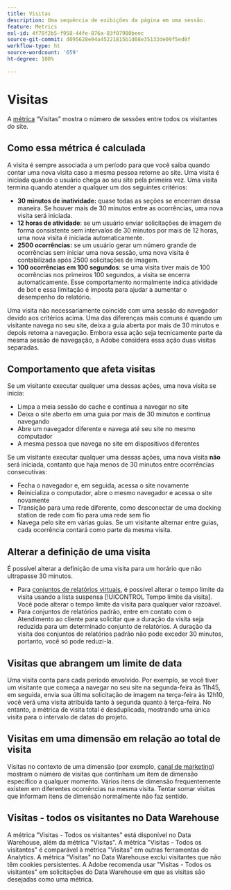 ```yaml
---
title: Visitas
description: Uma sequência de exibições da página em uma sessão.
feature: Metrics
exl-id: 4f78f2b5-f958-44fe-876a-83f07980beec
source-git-commit: d095628e94a45221815b1d08e35132de09f5ed8f
workflow-type: ht
source-wordcount: '659'
ht-degree: 100%

---
```


# Visitas

A [métrica](overview.md) “Visitas” mostra o número de sessões entre todos os visitantes do site.

## Como essa métrica é calculada

A visita é sempre associada a um período para que você saiba quando contar uma nova visita caso a mesma pessoa retorne ao site. Uma visita é iniciada quando o usuário chega ao seu site pela primeira vez. Uma visita termina quando atender a qualquer um dos seguintes critérios:

* **30 minutos de inatividade:** quase todas as seções se encerram dessa maneira. Se houver mais de 30 minutos entre as ocorrências, uma nova visita será iniciada.
* **12 horas de atividade**: se um usuário enviar solicitações de imagem de forma consistente sem intervalos de 30 minutos por mais de 12 horas, uma nova visita é iniciada automaticamente.
* **2500 ocorrências:** se um usuário gerar um número grande de ocorrências sem iniciar uma nova sessão, uma nova visita é contabilizada após 2500 solicitações de imagem.
* **100 ocorrências em 100 segundos**: se uma visita tiver mais de 100 ocorrências nos primeiros 100 segundos, a visita se encerra automaticamente. Esse comportamento normalmente indica atividade de bot e essa limitação é imposta para ajudar a aumentar o desempenho do relatório.

Uma visita não necessariamente coincide com uma sessão do navegador devido aos critérios acima. Uma das diferenças mais comuns é quando um visitante navega no seu site, deixa a guia aberta por mais de 30 minutos e depois retoma a navegação. Embora essa ação seja tecnicamente parte da mesma sessão de navegação, a Adobe considera essa ação duas visitas separadas.

## Comportamento que afeta visitas

Se um visitante executar qualquer uma dessas ações, uma nova visita se inicia:

* Limpa a meia sessão do cache e continua a navegar no site
* Deixa o site aberto em uma guia por mais de 30 minutos e continua navegando
* Abre um navegador diferente e navega até seu site no mesmo computador
* A mesma pessoa que navega no site em dispositivos diferentes

Se um visitante executar qualquer uma dessas ações, uma nova visita **não** será iniciada, contanto que haja menos de 30 minutos entre ocorrências consecutivas:

* Fecha o navegador e, em seguida, acessa o site novamente
* Reinicializa o computador, abre o mesmo navegador e acessa o site novamente
* Transição para uma rede diferente, como desconectar de uma docking station de rede com fio para uma rede sem fio
* Navega pelo site em várias guias. Se um visitante alternar entre guias, cada ocorrência contará como parte da mesma visita.

## Alterar a definição de uma visita

É possível alterar a definição de uma visita para um horário que não ultrapasse 30 minutos.

* Para [conjuntos de relatórios virtuais](../vrs/vrs-about.md), é possível alterar o tempo limite da visita usando a lista suspensa [!UICONTROL Tempo limite da visita]. Você pode alterar o tempo limite da visita para qualquer valor razoável.
* Para conjuntos de relatórios padrão, entre em contato com o Atendimento ao cliente para solicitar que a duração da visita seja reduzida para um determinado conjunto de relatórios. A duração da visita dos conjuntos de relatórios padrão não pode exceder 30 minutos, portanto, você só pode reduzi-la.

## Visitas que abrangem um limite de data

Uma visita conta para cada período envolvido. Por exemplo, se você tiver um visitante que começa a navegar no seu site na segunda-feira às 11h45, em seguida, envia sua última solicitação de imagem na terça-feira às 12h10, você verá uma visita atribuída tanto à segunda quanto à terça-feira. No entanto, a métrica de visita total é desduplicada, mostrando uma única visita para o intervalo de datas do projeto.

## Visitas em uma dimensão em relação ao total de visita

Visitas no contexto de uma dimensão (por exemplo, [canal de marketing](../dimensions/marketing-channel.md)) mostram o número de visitas que continham um item de dimensão específico a qualquer momento. Vários itens de dimensão frequentemente existem em diferentes ocorrências na mesma visita. Tentar somar visitas que informam itens de dimensão normalmente não faz sentido.

## Visitas - todos os visitantes no Data Warehouse

A métrica &quot;Visitas - Todos os visitantes&quot; está disponível no Data Warehouse, além da métrica &quot;Visitas&quot;. A métrica &quot;Visitas - Todos os visitantes&quot; é comparável à métrica &quot;Visitas&quot; em outras ferramentas do Analytics. A métrica &quot;Visitas&quot; no Data Warehouse exclui visitantes que não têm cookies persistentes. A Adobe recomenda usar &quot;Visitas - Todos os visitantes&quot; em solicitações do Data Warehouse em que as visitas são desejadas como uma métrica.
